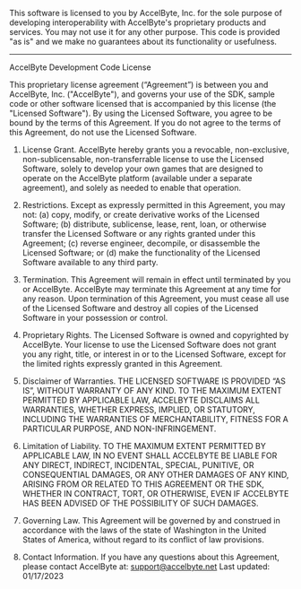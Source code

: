 This software is licensed to you by AccelByte, Inc. for the sole purpose of developing interoperability with AccelByte's proprietary products and services. You may not use it for any other purpose. This code is provided "as is" and we make no guarantees about its functionality or usefulness.

------

AccelByte Development Code License

This proprietary license agreement (“Agreement”) is between you and AccelByte, Inc. ("AccelByte"), and governs your use of the SDK, sample code or other software licensed that is accompanied by this license (the "Licensed Software"). By using the Licensed Software, you agree to be bound by the terms of this Agreement. If you do not agree to the terms of this Agreement, do not use the Licensed Software.

1. License Grant. AccelByte hereby grants you a revocable, non-exclusive, non-sublicensable, non-transferrable license to use the Licensed Software, solely to develop your own games that are designed to operate on the AccelByte platform (available under a separate agreement), and solely as needed to enable that operation.

2. Restrictions. Except as expressly permitted in this Agreement, you may not: (a) copy, modify, or create derivative works of the Licensed Software; (b) distribute, sublicense, lease, rent, loan, or otherwise transfer the Licensed Software or any rights granted under this Agreement; (c) reverse engineer, decompile, or disassemble the Licensed Software; or (d) make the functionality of the Licensed Software available to any third party.

3. Termination. This Agreement will remain in effect until terminated by you or AccelByte. AccelByte may terminate this Agreement at any time for any reason. Upon termination of this Agreement, you must cease all use of the Licensed Software and destroy all copies of the Licensed Software in your possession or control.

4. Proprietary Rights. The Licensed Software is owned and copyrighted by AccelByte. Your license to use the Licensed Software does not grant you any right, title, or interest in or to the Licensed Software, except for the limited rights expressly granted in this Agreement.

5. Disclaimer of Warranties. THE LICENSED SOFTWARE IS PROVIDED “AS IS”, WITHOUT WARRANTY OF ANY KIND. TO THE MAXIMUM EXTENT PERMITTED BY APPLICABLE LAW, ACCELBYTE DISCLAIMS ALL WARRANTIES, WHETHER EXPRESS, IMPLIED, OR STATUTORY, INCLUDING THE WARRANTIES OF MERCHANTABILITY, FITNESS FOR A PARTICULAR PURPOSE, AND NON-INFRINGEMENT.

6. Limitation of Liability. TO THE MAXIMUM EXTENT PERMITTED BY APPLICABLE LAW, IN NO EVENT SHALL ACCELBYTE BE LIABLE FOR ANY DIRECT, INDIRECT, INCIDENTAL, SPECIAL, PUNITIVE, OR CONSEQUENTIAL DAMAGES, OR ANY OTHER DAMAGES OF ANY KIND, ARISING FROM OR RELATED TO THIS AGREEMENT OR THE SDK, WHETHER IN CONTRACT, TORT, OR OTHERWISE, EVEN IF ACCELBYTE HAS BEEN ADVISED OF THE POSSIBILITY OF SUCH DAMAGES.

7. Governing Law. This Agreement will be governed by and construed in accordance with the laws of the state of Washington in the United States of America, without regard to its conflict of law provisions. 

8. Contact Information. If you have any questions about this Agreement, please contact AccelByte at: support@accelbyte.net  Last updated: 01/17/2023